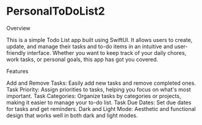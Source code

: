 # PersonalToDoList2

Overview

This is a simple Todo List app built using SwiftUI. It allows users to create, update, and manage their tasks and to-do items in an intuitive and user-friendly interface. Whether you want to keep track of your daily chores, work tasks, or personal goals, this app has got you covered.

Features

Add and Remove Tasks: Easily add new tasks and remove completed ones.
Task Priority: Assign priorities to tasks, helping you focus on what's most important.
Task Categories: Organize tasks by categories or projects, making it easier to manage your to-do list.
Task Due Dates: Set due dates for tasks and get reminders.
Dark and Light Mode: Aesthetic and functional design that works well in both dark and light modes.
